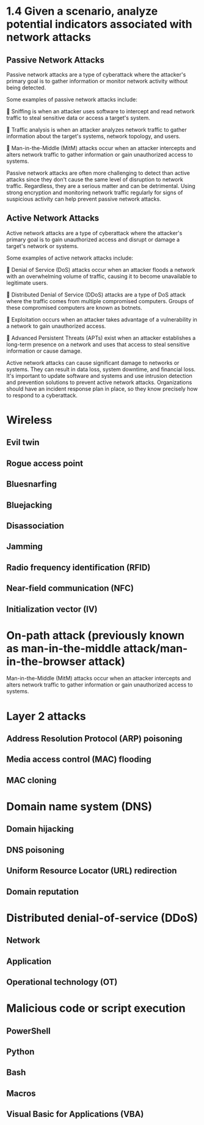 # 1.4 Given a scenario, analyze potential indicators associated with network attacks
## Passive Network Attacks

Passive network attacks are a type of cyberattack where the attacker's primary goal is to gather information or monitor network activity without being detected.

Some examples of passive network attacks include:

🔎 Sniffing is when an attacker uses software to intercept and read network traffic to steal sensitive data or access a target's system.

🔎 Traffic analysis is when an attacker analyzes network traffic to gather information about the target's systems, network topology, and users.

🔎 Man-in-the-Middle (MitM) attacks occur when an attacker intercepts and alters network traffic to gather information or gain unauthorized access to systems.

Passive network attacks are often more challenging to detect than active attacks since they don't cause the same level of disruption to network traffic. Regardless, they are a serious matter and can be detrimental. Using strong encryption and monitoring network traffic regularly for signs of suspicious activity can help prevent passive network attacks.

## Active Network Attacks
Active network attacks are a type of cyberattack where the attacker's primary goal is to gain unauthorized access and disrupt or damage a target's network or systems.

Some examples of active network attacks include:

📍 Denial of Service (DoS) attacks occur when an attacker floods a network with an overwhelming volume of traffic, causing it to become unavailable to legitimate users.

📍 Distributed Denial of Service (DDoS) attacks are a type of DoS attack where the traffic comes from multiple compromised computers. Groups of these compromised computers are known as botnets.

📍 Exploitation occurs when an attacker takes advantage of a vulnerability in a network to gain unauthorized access.

📍 Advanced Persistent Threats (APTs) exist when an attacker establishes a long-term presence on a network and uses that access to steal sensitive information or cause damage.

Active network attacks can cause significant damage to networks or systems. They can result in data loss, system downtime, and financial loss. It's important to update software and systems and use intrusion detection and prevention solutions to prevent active network attacks. Organizations should have an incident response plan in place, so they know precisely how to respond to a cyberattack.



# Wireless

## Evil twin
   
## Rogue access point

## Bluesnarfing
    
## Bluejacking
    
## Disassociation
    
## Jamming
   
## Radio frequency identification (RFID)
    
## Near-field communication (NFC)
    
## Initialization vector (IV)

# On-path attack (previously known as man-in-the-middle attack/man-in-the-browser attack)
Man-in-the-Middle (MitM) attacks occur when an attacker intercepts and alters network traffic to gather information or gain unauthorized access to systems.

# Layer 2 attacks

## Address Resolution Protocol (ARP) poisoning

## Media access control (MAC) flooding

## MAC cloning

# Domain name system (DNS)

## Domain hijacking
   
## DNS poisoning
   
## Uniform Resource Locator (URL) redirection

## Domain reputation

# Distributed denial-of-service (DDoS)

## Network
    
## Application
   
## Operational technology (OT)

# Malicious code or script execution

## PowerShell

## Python

## Bash

## Macros

## Visual Basic for Applications (VBA)